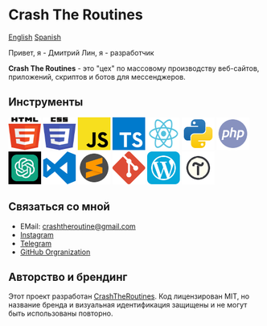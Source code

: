 # Crash The Routines

[English](README.md) [Spanish](README_ES.md)

Привет, я - Дмитрий Лин, я - разработчик

**Crash The Routines** - это "цех" по массовому производству веб-сайтов, приложений, скриптов и ботов для мессенджеров.

## Инструменты

<img src="../assets/svg/html5.svg" width="65" height="65"> <img src="../assets/svg/css3.svg" width="65" height="65"> <img src="../assets/svg/JS.svg" width="65" height="65"> <img src="../assets/svg/typescript-logo-svgrepo-com.svg" width="65" height="65"> <img src="../assets/svg/React.svg" width="65" height="65"> <img src="../assets/svg/python.svg" width="65" height="65"> <img src="../assets/svg/php.svg" width="65" height="65"> <img src="../assets/svg/chatgpt.svg" width="65" height="65" color="green">
<img src="../assets/svg/visual-studio-code-logo-svgrepo-com.svg" width="65" height="65"> <img src="../assets/svg/sublime-text-svgrepo-com.svg" width="65" height="65"> <img src="../assets/svg/git-icon-logo-svgrepo-com.svg" width="65" height="65"> <img src="../assets/svg/wordpress.svg" width="65" height="65"> <img src="../assets/svg/tilda.svg" width="65" height="65"> 

## Связаться со мной

- EMail: crashtheroutine@gmail.com
- [Instagram](https://www.instagram.com/crashtheroutines)
- [Telegram](https://t.me/crashtheroutines)
- [GitHub Orgranization](https://github.com/CrashTheRoutines)

## Авторство и брендинг

Этот проект разработан [CrashTheRoutines](https://crashtheroutines.netlify.app).
Код лицензирован MIT, но название бренда и визуальная идентификация защищены и не могут быть использованы повторно.

